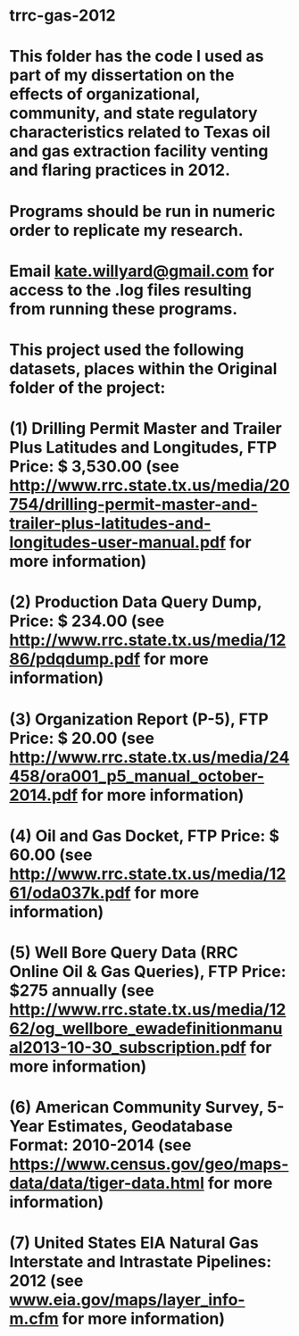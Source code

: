 # trrc-gas-2012
# This folder has the code I used as part of my dissertation on the effects of organizational, community, and state regulatory characteristics related to Texas oil and gas extraction facility venting and flaring practices in 2012. 
# Programs should be run in numeric order to replicate my research.
# Email kate.willyard@gmail.com for access to the .log files resulting from running these programs.
# This project used the following datasets, places within the Original folder of the project:
# (1) Drilling Permit Master and Trailer Plus Latitudes and Longitudes, FTP Price: $ 3,530.00 (see http://www.rrc.state.tx.us/media/20754/drilling-permit-master-and-trailer-plus-latitudes-and-longitudes-user-manual.pdf for more information)
# (2) Production Data Query Dump, Price: $ 234.00 (see http://www.rrc.state.tx.us/media/1286/pdqdump.pdf for more information)
# (3) Organization Report (P-5), FTP Price: $ 20.00 (see http://www.rrc.state.tx.us/media/24458/ora001_p5_manual_october-2014.pdf for more information)
# (4) Oil and Gas Docket, FTP Price: $ 60.00 (see http://www.rrc.state.tx.us/media/1261/oda037k.pdf for more information)
# (5) Well Bore Query Data (RRC Online Oil & Gas Queries), FTP Price: $275 annually (see http://www.rrc.state.tx.us/media/1262/og_wellbore_ewadefinitionmanual2013-10-30_subscription.pdf for more information)
# (6) American Community Survey, 5-Year Estimates, Geodatabase Format: 2010-2014 (see https://www.census.gov/geo/maps-data/data/tiger-data.html for more information)
# (7) United States EIA Natural Gas Interstate and Intrastate Pipelines: 2012 (see www.eia.gov/maps/layer_info-m.cfm for more information)
